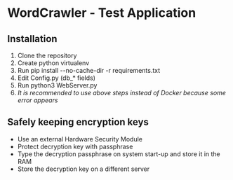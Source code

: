 # WordCrawler - Test Application

## Installation
1) Clone the repository
2) Create python virtualenv
3) Run pip install --no-cache-dir -r requirements.txt
4) Edit Config.py (db_* fields)
5) Run python3 WebServer.py
6) *It is recommended to use above steps instead of Docker because some error appears*

## Safely keeping encryption keys
- Use an external Hardware Security Module
- Protect decryption key with passphrase
- Type the decryption passphrase on system start-up and store it in the RAM
- Store the decryption key on a different server
